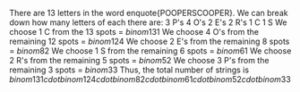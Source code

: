 There are 13 letters in the word enquote{POOPERSCOOPER}. 
We can break down how many letters of each there are: 
3 P's 
4 O's 
2 E's 
2 R's 
1 C 
1 S 
We choose 1 C from the 13 spots = $binom{13}{1}$ 
We choose 4 O's from the remaining 12 spots = $binom{12}{4}$ 
We choose 2 E's from the remaining 8 spots = $binom{8}{2}$ 
We choose 1 S from the remaining 6 spots = $binom{6}{1}$ 
We choose 2 R's from the remaining 5 spots = $binom{5}{2}$ 
We choose 3 P's from the remaining 3 spots = $binom{3}{3}$ 
Thus, the total number of strings is 
$binom{13}{1} cdot binom{12}{4} cdot binom{8}{2} cdot binom{6}{1} cdot binom{5}{2} cdot binom{3}{3}$

